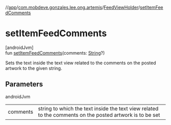 //[app](../../../index.md)/[com.mobdeve.gonzales.lee.ong.artemis](../index.md)/[FeedViewHolder](index.md)/[setItemFeedComments](set-item-feed-comments.md)

# setItemFeedComments

[androidJvm]\
fun [setItemFeedComments](set-item-feed-comments.md)(comments: [String](https://kotlinlang.org/api/latest/jvm/stdlib/kotlin/-string/index.html)?)

Sets the text inside the text view related to the comments on the posted artwork to the given string.

## Parameters

androidJvm

| | |
|---|---|
| comments | string to which the text inside the text view related to the comments on the posted artwork is to be set |
